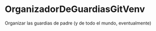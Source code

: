 # OrganizadorDeGuardiasGitVenv
 Organizar las guardias de padre (y de todo el mundo, eventualmente)
